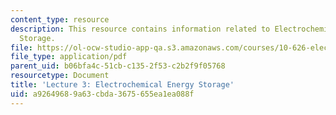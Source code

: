 ```yaml
---
content_type: resource
description: This resource contains information related to Electrochemical Energy
  Storage.
file: https://ol-ocw-studio-app-qa.s3.amazonaws.com/courses/10-626-electrochemical-energy-systems-spring-2014/a92649689a63cbda3675655ea1ea088f_MIT10_626S14_Lec3.pdf
file_type: application/pdf
parent_uid: b06bfa4c-51cb-c135-2f53-c2b2f9f05768
resourcetype: Document
title: 'Lecture 3: Electrochemical Energy Storage'
uid: a9264968-9a63-cbda-3675-655ea1ea088f
---
```

